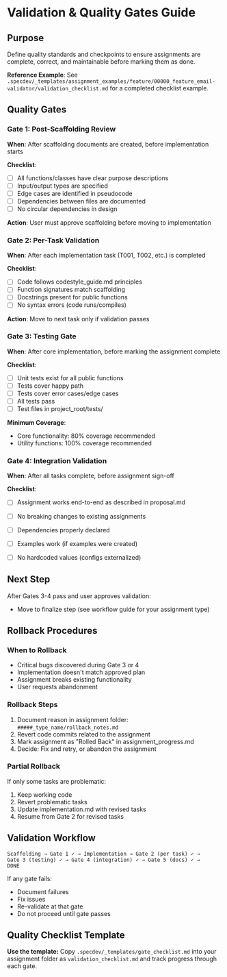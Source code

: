 # Validation & Quality Gates Guide

## Purpose
Define quality standards and checkpoints to ensure assignments are complete, correct, and maintainable before marking them as done.

**Reference Example**: See `.specdev/_templates/assignment_examples/feature/00000_feature_email-validator/validation_checklist.md` for a completed checklist example.

## Quality Gates

### Gate 1: Post-Scaffolding Review
**When**: After scaffolding documents are created, before implementation starts

**Checklist**:
- [ ] All functions/classes have clear purpose descriptions
- [ ] Input/output types are specified
- [ ] Edge cases are identified in pseudocode
- [ ] Dependencies between files are documented
- [ ] No circular dependencies in design

**Action**: User must approve scaffolding before moving to implementation

### Gate 2: Per-Task Validation
**When**: After each implementation task (T001, T002, etc.) is completed

**Checklist**:
- [ ] Code follows codestyle_guide.md principles
- [ ] Function signatures match scaffolding
- [ ] Docstrings present for public functions
- [ ] No syntax errors (code runs/compiles)

**Action**: Move to next task only if validation passes

### Gate 3: Testing Gate
**When**: After core implementation, before marking the assignment complete

**Checklist**:
- [ ] Unit tests exist for all public functions
- [ ] Tests cover happy path
- [ ] Tests cover error cases/edge cases
- [ ] All tests pass
- [ ] Test files in project_root/tests/

**Minimum Coverage**:
- Core functionality: 80% coverage recommended
- Utility functions: 100% coverage recommended

### Gate 4: Integration Validation
**When**: After all tasks complete, before assignment sign-off

**Checklist**:
- [ ] Assignment works end-to-end as described in proposal.md
- [ ] No breaking changes to existing assignments
- [ ] Dependencies properly declared
- [ ] Examples work (if examples were created)
- [ ] No hardcoded values (configs externalized)


## Next Step

After Gates 3-4 pass and user approves validation:
- Move to finalize step (see workflow guide for your assignment type)

## Rollback Procedures

### When to Rollback
- Critical bugs discovered during Gate 3 or 4
- Implementation doesn't match approved plan
- Assignment breaks existing functionality
- User requests abandonment

### Rollback Steps
1. Document reason in assignment folder: `#####_type_name/rollback_notes.md`
2. Revert code commits related to the assignment
3. Mark assignment as "Rolled Back" in assignment_progress.md
4. Decide: Fix and retry, or abandon the assignment

### Partial Rollback
If only some tasks are problematic:
1. Keep working code
2. Revert problematic tasks
3. Update implementation.md with revised tasks
4. Resume from Gate 2 for revised tasks

## Validation Workflow

```
Scaffolding → Gate 1 ✓ → Implementation → Gate 2 (per task) ✓ →
Gate 3 (testing) ✓ → Gate 4 (integration) ✓ → Gate 5 (docs) ✓ →
DONE
```

If any gate fails:
- Document failures
- Fix issues
- Re-validate at that gate
- Do not proceed until gate passes

## Quality Checklist Template

**Use the template:** Copy `.specdev/_templates/gate_checklist.md` into your assignment folder as `validation_checklist.md` and track progress through each gate.
